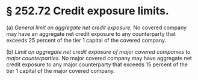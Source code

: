 # § 252.72   Credit exposure limits.

(a) *General limit on aggregate net credit exposure.* No covered company may have an aggregate net credit exposure to any counterparty that exceeds 25 percent of the tier 1 capital of the covered company.


(b) *Limit on aggregate net credit exposure of major covered companies to major counterparties.* No major covered company may have aggregate net credit exposure to any major counterparty that exceeds 15 percent of the tier 1 capital of the major covered company.




